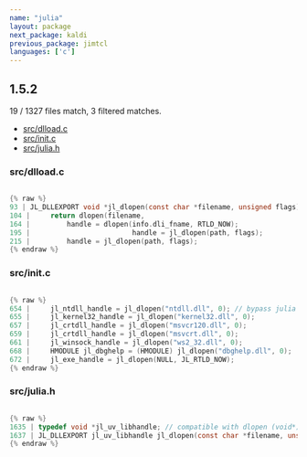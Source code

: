 ```yaml
---
name: "julia"
layout: package
next_package: kaldi
previous_package: jimtcl
languages: ['c']
---
```

## 1.5.2
19 / 1327 files match, 3 filtered matches.

 - [src/dlload.c](#srcdlloadc)
 - [src/init.c](#srcinitc)
 - [src/julia.h](#srcjuliah)

### src/dlload.c

```c

{% raw %}
93 | JL_DLLEXPORT void *jl_dlopen(const char *filename, unsigned flags)
104 |     return dlopen(filename,
164 |         handle = dlopen(info.dli_fname, RTLD_NOW);
195 |                         handle = jl_dlopen(path, flags);
215 |         handle = jl_dlopen(path, flags);
{% endraw %}

```
### src/init.c

```c

{% raw %}
654 |     jl_ntdll_handle = jl_dlopen("ntdll.dll", 0); // bypass julia's pathchecking for system dlls
655 |     jl_kernel32_handle = jl_dlopen("kernel32.dll", 0);
657 |     jl_crtdll_handle = jl_dlopen("msvcr120.dll", 0);
659 |     jl_crtdll_handle = jl_dlopen("msvcrt.dll", 0);
661 |     jl_winsock_handle = jl_dlopen("ws2_32.dll", 0);
668 |     HMODULE jl_dbghelp = (HMODULE) jl_dlopen("dbghelp.dll", 0);
672 |     jl_exe_handle = jl_dlopen(NULL, JL_RTLD_NOW);
{% endraw %}

```
### src/julia.h

```c

{% raw %}
1635 | typedef void *jl_uv_libhandle; // compatible with dlopen (void*) / LoadLibrary (HMODULE)
1637 | JL_DLLEXPORT jl_uv_libhandle jl_dlopen(const char *filename, unsigned flags);
{% endraw %}

```